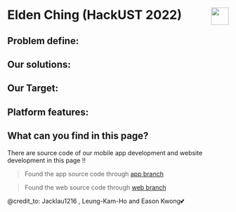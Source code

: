 # Elden Ching (HackUST 2022) [<img src="https://c.tenor.com/yLIeWZwYM1gAAAAC/the-wok-the-rock.gif" width="40" height="40" align="right"/>](https://www.youtube.com/watch?v=dQw4w9WgXcQ)

## Problem define:

## Our solutions:

## Our Target:

## Platform features:

## What can you find in this page?
There are source code of our mobile app development and website development in this page !!
>Found the app source code through [app branch](/../Moblie_App-development) 

>Found the web source code through [web branch](/../Web-development) 

@credit_to: Jacklau1216 , Leung-Kam-Ho and Eason Kwong💕
